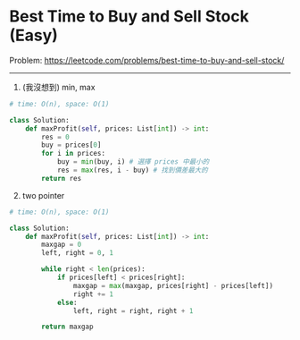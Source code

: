 Best Time to Buy and Sell Stock (Easy)
===

Problem: https://leetcode.com/problems/best-time-to-buy-and-sell-stock/

---

1. (我沒想到) min, max
```python
# time: O(n), space: O(1)

class Solution:
    def maxProfit(self, prices: List[int]) -> int:
        res = 0
        buy = prices[0]
        for i in prices:
            buy = min(buy, i) # 選擇 prices 中最小的
            res = max(res, i - buy) # 找到價差最大的
        return res
```

2. two pointer
```python
# time: O(n), space: O(1)

class Solution:
    def maxProfit(self, prices: List[int]) -> int:
        maxgap = 0
        left, right = 0, 1

        while right < len(prices):
            if prices[left] < prices[right]:
                maxgap = max(maxgap, prices[right] - prices[left])
                right += 1
            else:
                left, right = right, right + 1

        return maxgap
```        

